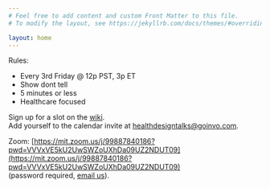 ```yaml
---
# Feel free to add content and custom Front Matter to this file.
# To modify the layout, see https://jekyllrb.com/docs/themes/#overriding-theme-defaults

layout: home
---
```


Rules:
- Every 3rd Friday @ 12p PST, 3p ET
- Show dont tell
- 5 minutes or less
- Healthcare focused

Sign up for a slot on the [wiki](https://github.com/goinvo/HealthDesignTalks/wiki/Schedule).  
Add yourself to the calendar invite at <healthdesigntalks@goinvo.com>.

Zoom:
[https://mit.zoom.us/j/99887840186?pwd=VVVxVE5kU2UwSWZoUXhDa09UZ2NDUT09](https://mit.zoom.us/j/99887840186?pwd=VVVxVE5kU2UwSWZoUXhDa09UZ2NDUT09)  
(password required, [email us](healthdesigntalks@goinvo.com)).